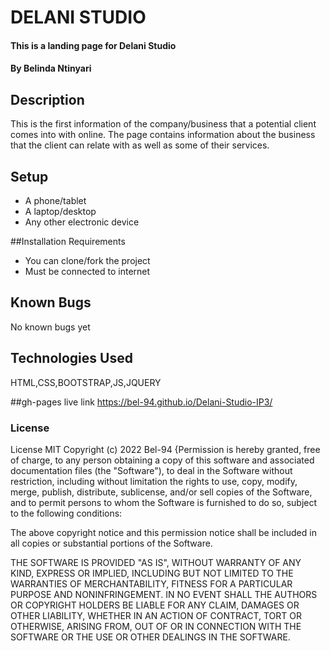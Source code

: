 # DELANI STUDIO
#### This is a landing page for Delani Studio
#### By Belinda Ntinyari
## Description
This is the first information of the company/business that a potential client comes into with online. The page contains information about the business that the client can relate with as well as some of their services.
## Setup
* A phone/tablet
* A laptop/desktop
* Any other electronic device 

##Installation Requirements
* You can clone/fork the project
* Must be connected to internet

## Known Bugs
No known bugs yet
## Technologies Used
HTML,CSS,BOOTSTRAP,JS,JQUERY

##gh-pages live link
https://bel-94.github.io/Delani-Studio-IP3/


### License
License
MIT Copyright (c) 2022 Bel-94 {Permission is hereby granted, free of charge, to any person obtaining a copy of this software and associated documentation files (the "Software"), to deal in the Software without restriction, including without limitation the rights to use, copy, modify, merge, publish, distribute, sublicense, and/or sell copies of the Software, and to permit persons to whom the Software is furnished to do so, subject to the following conditions:

The above copyright notice and this permission notice shall be included in all copies or substantial portions of the Software.

THE SOFTWARE IS PROVIDED "AS IS", WITHOUT WARRANTY OF ANY KIND, EXPRESS OR IMPLIED, INCLUDING BUT NOT LIMITED TO THE WARRANTIES OF MERCHANTABILITY, FITNESS FOR A PARTICULAR PURPOSE AND NONINFRINGEMENT. IN NO EVENT SHALL THE AUTHORS OR COPYRIGHT HOLDERS BE LIABLE FOR ANY CLAIM, DAMAGES OR OTHER LIABILITY, WHETHER IN AN ACTION OF CONTRACT, TORT OR OTHERWISE, ARISING FROM, OUT OF OR IN CONNECTION WITH THE SOFTWARE OR THE USE OR OTHER DEALINGS IN THE SOFTWARE.
